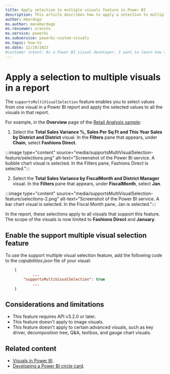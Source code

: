 ```yaml
---
title: Apply selection to multiple visuals feature in Power BI
description: This article describes how to apply a selection to multiple visuals by using the support multiple visual selection feature in Power BI.
author: mberdugo
ms.author: monaberdugo
ms.reviewer: sranins
ms.service: powerbi
ms.subservice: powerbi-custom-visuals
ms.topic: how-to
ms.date: 12/19/2023
#customer intent: As a Power BI visual developer, I want to learn how to enable the support multiple visual selection feature in my visual so that users can apply a selection to multiple visuals in a report.
---
```


# Apply a selection to multiple visuals in a report

The `supportsMultiVisualSelection` feature enables you to select values from one visual in a Power BI report and apply the selected values to all the visuals in that report.

For example, in the **Overview** page of the [Retail Analysis sample](../../create-reports/sample-retail-analysis.md):

1. Select the **Total Sales Variance %, Sales Per Sq Ft and This Year Sales by District and District** visual. In the **Filters** pane that appears, under **Chain**, select **Fashions Direct**.

:::image type="content" source="media/supportsMultiVisualSelection-feature/selections.png" alt-text="Screenshot of the Power BI service. A bubble chart visual is selected. In the Filters pane, Fashions Direct is selected.":::

2. Select the **Total Sales Variance by FiscalMonth and District Manager** visual. In the **Filters** pane that appears, under **FiscalMonth**, select **Jan**.

:::image type="content" source="media/supportsMultiVisualSelection-feature/selections-2.png" alt-text="Screenshot of the Power BI service. A bar chart visual is selected. In the Fiscal Month pane, Jan is selected.":::

In the report, these selections apply to all visuals that support this feature. The scope of the visuals is now limited to **Fashions Direct** and **January**.

## Enable the support multiple visual selection feature

To use the support multiple visual selection feature, add the following code to the *capabilities.json* file of your visual:

```json
    {   
            ...
        "supportsMultiVisualSelection": true
            ...
    }
```

## Considerations and limitations

* This feature requires API v3.2.0 or later.
* This feature doesn't apply to image visuals.
* This feature doesn't apply to certain advanced visuals, such as key driver, decomposition tree, Q&A, textbox, and gauge chart visuals.

## Related content

* [Visuals in Power BI](power-bi-visuals-concept.md).
* [Developing a Power BI circle card](develop-circle-card.md).
